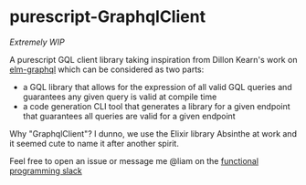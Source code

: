 # purescript-GraphqlClient

*Extremely WIP*

A purescript GQL client library taking inspiration from
Dillon Kearn's work on [elm-graphql](https://github.com/dillonkearns/elm-graphql)
which can be considered as two parts:

- a GQL library that allows for the expression of all valid GQL queries
and guarantees any given query is valid at compile time
- a code generation CLI tool that generates a library for a given endpoint
that guarantees all queries are valid for a given endpoint

Why "GraphqlClient"? I dunno, we use the Elixir library Absinthe at work and it seemed
cute to name it after another spirit.

Feel free to open an issue or message me \@liam on the
[functional programming slack](https://fpchat-invite.herokuapp.com/)
